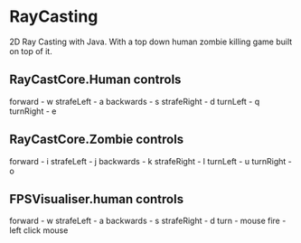 # RayCasting

2D Ray Casting with Java. With a top down human zombie killing game built on top of it.

RayCastCore.Human controls
------------------
forward - w
strafeLeft - a
backwards - s
strafeRight - d
turnLeft - q
turnRight - e

RayCastCore.Zombie controls
------------------
forward - i
strafeLeft - j
backwards - k
strafeRight - l
turnLeft - u
turnRight - o


FPSVisualiser.human controls
------------------
forward - w
strafeLeft - a
backwards - s
strafeRight - d
turn - mouse
fire - left click mouse
